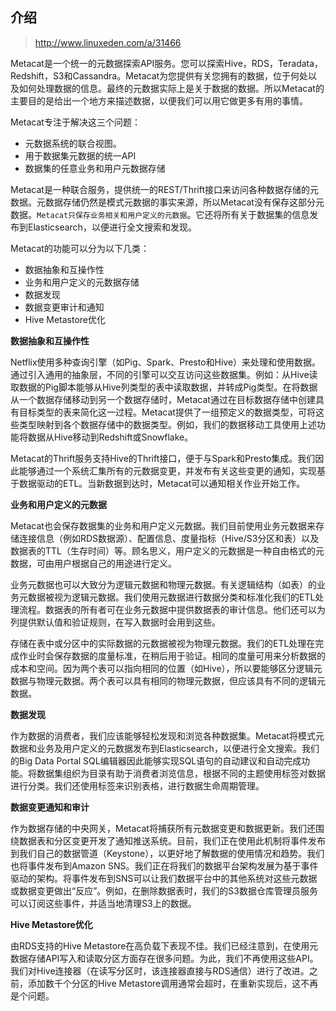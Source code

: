 
## 介绍

> http://www.linuxeden.com/a/31466

Metacat是一个统一的元数据探索API服务。您可以探索Hive，RDS，Teradata，Redshift，S3和Cassandra。Metacat为您提供有关您拥有的数据，位于何处以及如何处理数据的信息。最终的元数据实际上是关于数据的数据。所以Metacat的主要目的是给出一个地方来描述数据，以便我们可以用它做更多有用的事情。

Metacat专注于解决这三个问题：

- 元数据系统的联合视图。
- 用于数据集元数据的统一API
- 数据集的任意业务和用户元数据存储

Metacat是一种联合服务，提供统一的REST/Thrift接口来访问各种数据存储的元数据。元数据存储仍然是模式元数据的事实来源，所以Metacat没有保存这部分元数据。`Metacat只保存业务相关和用户定义的元数据`。它还将所有关于数据集的信息发布到Elasticsearch，以便进行全文搜索和发现。

Metacat的功能可以分为以下几类：

- 数据抽象和互操作性
- 业务和用户定义的元数据存储
- 数据发现
- 数据变更审计和通知
- Hive Metastore优化

**数据抽象和互操作性**

Netflix使用多种查询引擎（如Pig、Spark、Presto和Hive）来处理和使用数据。通过引入通用的抽象层，不同的引擎可以交互访问这些数据集。例如：从Hive读取数据的Pig脚本能够从Hive列类型的表中读取数据，并转成Pig类型。在将数据从一个数据存储移动到另一个数据存储时，Metacat通过在目标数据存储中创建具有目标类型的表来简化这一过程。Metacat提供了一组预定义的数据类型，可将这些类型映射到各个数据存储中的数据类型。例如，我们的数据移动工具使用上述功能将数据从Hive移动到Redshift或Snowflake。

Metacat的Thrift服务支持Hive的Thrift接口，便于与Spark和Presto集成。我们因此能够通过一个系统汇集所有的元数据变更，并发布有关这些变更的通知，实现基于数据驱动的ETL。当新数据到达时，Metacat可以通知相关作业开始工作。

**业务和用户定义的元数据**

Metacat也会保存数据集的业务和用户定义元数据。我们目前使用业务元数据来存储连接信息（例如RDS数据源）、配置信息、度量指标（Hive/S3分区和表）以及数据表的TTL（生存时间）等。顾名思义，用户定义的元数据是一种自由格式的元数据，可由用户根据自己的用途进行定义。

业务元数据也可以大致分为逻辑元数据和物理元数据。有关逻辑结构（如表）的业务元数据被视为逻辑元数据。我们使用元数据进行数据分类和标准化我们的ETL处理流程。数据表的所有者可在业务元数据中提供数据表的审计信息。他们还可以为列提供默认值和验证规则，在写入数据时会用到这些。

存储在表中或分区中的实际数据的元数据被视为物理元数据。我们的ETL处理在完成作业时会保存数据的度量标准，在稍后用于验证。相同的度量可用来分析数据的成本和空间。因为两个表可以指向相同的位置（如Hive），所以要能够区分逻辑元数据与物理元数据。两个表可以具有相同的物理元数据，但应该具有不同的逻辑元数据。

**数据发现**

作为数据的消费者，我们应该能够轻松发现和浏览各种数据集。Metacat将模式元数据和业务及用户定义的元数据发布到Elasticsearch，以便进行全文搜索。我们的Big Data Portal SQL编辑器因此能够实现SQL语句的自动建议和自动完成功能。将数据集组织为目录有助于消费者浏览信息，根据不同的主题使用标签对数据进行分类。我们还使用标签来识别表格，进行数据生命周期管理。

**数据变更通知和审计**

作为数据存储的中央网关，Metacat将捕获所有元数据变更和数据更新。我们还围绕数据表和分区变更开发了通知推送系统。目前，我们正在使用此机制将事件发布到我们自己的数据管道（Keystone），以更好地了解数据的使用情况和趋势。我们也将事件发布到Amazon SNS。我们正在将我们的数据平台架构发展为基于事件驱动的架构。将事件发布到SNS可以让我们数据平台中的其他系统对这些元数据或数据变更做出“反应”。例如，在删除数据表时，我们的S3数据仓库管理员服务可以订阅这些事件，并适当地清理S3上的数据。

**Hive Metastore优化**

由RDS支持的Hive Metastore在高负载下表现不佳。我们已经注意到，在使用元数据存储API写入和读取分区方面存在很多问题。为此，我们不再使用这些API。我们对Hive连接器（在读写分区时，该连接器直接与RDS通信）进行了改进。之前，添加数千个分区的Hive Metastore调用通常会超时，在重新实现后，这不再是个问题。